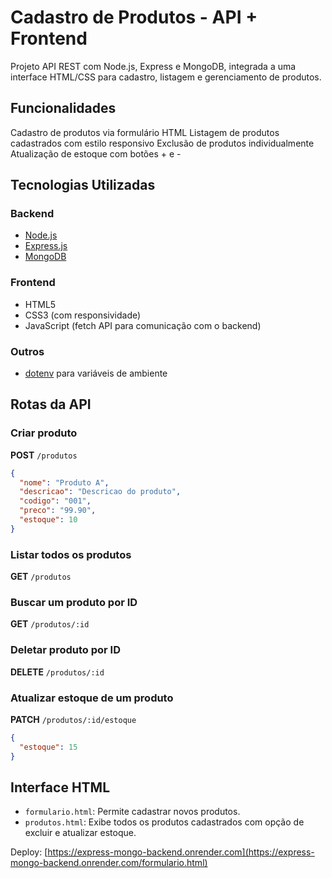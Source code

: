 # Cadastro de Produtos - API + Frontend

Projeto API REST com Node.js, Express e MongoDB, integrada a uma interface HTML/CSS para cadastro, listagem e gerenciamento de produtos.

## Funcionalidades

Cadastro de produtos via formulário HTML
Listagem de produtos cadastrados com estilo responsivo
Exclusão de produtos individualmente
Atualização de estoque com botões + e -

## Tecnologias Utilizadas

### Backend

* [Node.js](https://nodejs.org/)
* [Express.js](https://expressjs.com/)
* [MongoDB](https://www.mongodb.com/)

### Frontend

* HTML5
* CSS3 (com responsividade)
* JavaScript (fetch API para comunicação com o backend)

### Outros

* [dotenv](https://www.npmjs.com/package/dotenv) para variáveis de ambiente

## Rotas da API

### Criar produto

**POST** `/produtos`

```json
{
  "nome": "Produto A",
  "descricao": "Descricao do produto",
  "codigo": "001",
  "preco": "99.90",
  "estoque": 10
}
```

### Listar todos os produtos

**GET** `/produtos`

### Buscar um produto por ID

**GET** `/produtos/:id`

### Deletar produto por ID

**DELETE** `/produtos/:id`

### Atualizar estoque de um produto

**PATCH** `/produtos/:id/estoque`

```json
{
  "estoque": 15
}
```

## Interface HTML

* `formulario.html`: Permite cadastrar novos produtos.
* `produtos.html`: Exibe todos os produtos cadastrados com opção de excluir e atualizar estoque.


Deploy: [https://express-mongo-backend.onrender.com](https://express-mongo-backend.onrender.com/formulario.html)
